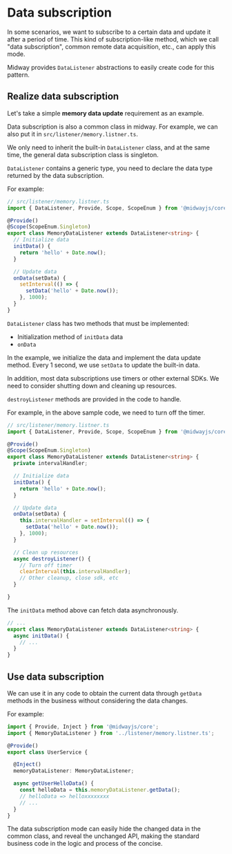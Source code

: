 # Data subscription

In some scenarios, we want to subscribe to a certain data and update it after a period of time. This kind of subscription-like method, which we call "data subscription", common remote data acquisition, etc., can apply this mode.

Midway provides `DataListener` abstractions to easily create code for this pattern.

## Realize data subscription

Let's take a simple **memory data update** requirement as an example.

Data subscription is also a common class in midway. For example, we can also put it in `src/listener/memory.listner.ts`.

We only need to inherit the built-in `DataListener` class, and at the same time, the general data subscription class is singleton.

`DataListener` contains a generic type, you need to declare the data type returned by the data subscription.

For example:

```typescript
// src/listener/memory.listner.ts
import { DataListener, Provide, Scope, ScopeEnum } from '@midwayjs/core';

@Provide()
@Scope(ScopeEnum.Singleton)
export class MemoryDataListener extends DataListener<string> {
  // Initialize data
  initData() {
    return 'hello' + Date.now();
  }

  // Update data
  onData(setData) {
    setInterval(() => {
      setData('hello' + Date.now());
    }, 1000);
  }
}
```

`DataListener` class has two methods that must be implemented:

- Initialization method of `initData` data
- `onData`

In the example, we initialize the data and implement the data update method. Every 1 second, we use `setData` to update the built-in data.

In addition, most data subscriptions use timers or other external SDKs. We need to consider shutting down and cleaning up resources.

`destroyListener` methods are provided in the code to handle.

For example, in the above sample code, we need to turn off the timer.

```typescript
// src/listener/memory.listner.ts
import { DataListener, Provide, Scope, ScopeEnum } from '@midwayjs/core';

@Provide()
@Scope(ScopeEnum.Singleton)
export class MemoryDataListener extends DataListener<string> {
  private intervalHandler;

  // Initialize data
  initData() {
    return 'hello' + Date.now();
  }

  // Update data
  onData(setData) {
    this.intervalHandler = setInterval(() => {
      setData('hello' + Date.now());
    }, 1000);
  }

  // Clean up resources
  async destroyListener() {
    // Turn off timer
    clearInterval(this.intervalHandler);
    // Other cleanup, close sdk, etc
  }

}
```

The `initData` method above can fetch data asynchronously.

```typescript
// ...
export class MemoryDataListener extends DataListener<string> {
  async initData() {
    // ...
  }
}
```



## Use data subscription

We can use it in any code to obtain the current data through `getData` methods in the business without considering the data changes.

For example:

```typescript
import { Provide, Inject } from '@midwayjs/core';
import { MemoryDataListener } from '../listener/memory.listner.ts';

@Provide()
export class UserService {

  @Inject()
  memoryDataListener: MemoryDataListener;

  async getUserHelloData() {
    const helloData = this.memoryDataListener.getData();
    // helloData => helloxxxxxxxx
    // ...
  }
}
```

The data subscription mode can easily hide the changed data in the common class, and reveal the unchanged API, making the standard business code in the logic and process of the concise.
